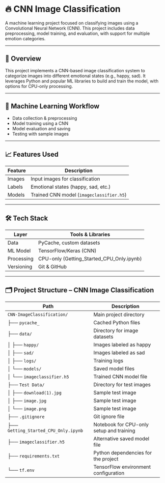 # 🔥 CNN Image Classification

A machine learning project focused on classifying images using a Convolutional Neural Network (CNN). This project includes data preprocessing, model training, and evaluation, with support for multiple emotion categories.

---

## 📌 Overview

This project implements a CNN-based image classification system to categorize images into different emotional states (e.g., happy, sad). It leverages Python and popular ML libraries to build and train the model, with options for CPU-only processing.

---

## 🧠 Machine Learning Workflow

- Data collection & preprocessing
- Model training using a CNN
- Model evaluation and saving
- Testing with sample images

---

## 📈 Features Used

| Feature     | Description                       |
|-------------|-----------------------------------|
| Images      | Input images for classification   |
| Labels      | Emotional states (happy, sad, etc.)|
| Models      | Trained CNN model (`imageclassifier.h5`) |

---

## 🛠 Tech Stack

| Layer       | Tools & Libraries                  |
|-------------|------------------------------------|
| Data        | PyCache, custom datasets           |
| ML Model    | TensorFlow/Keras (CNN)             |
| Processing  | CPU-only (Getting_Started_CPU_Only.ipynb) |
| Versioning  | Git & GitHub                       |

---

## 🗂 Project Structure – CNN Image Classification

| Path                        | Description                                                  |
|-----------------------------|--------------------------------------------------------------|
| `CNN-ImageClassification/` | Main project directory                                      |
| ├── `pycache_`             | Cached Python files                                         |
| ├── `data/`                | Directory for image datasets                                |
| │   ├── `happy/`           | Images labeled as happy                                     |
| │   ├── `sad/`             | Images labeled as sad                                       |
| │   ├── `logs/`            | Training logs                                               |
| │   └── `models/`          | Saved model files                                           |
| │       └── `imageclassifier.h5` | Trained CNN model file                        |
| ├── `Test Data/`           | Directory for test images                                   |
| │   ├── `download(1).jpg`  | Sample test image                                           |
| │   ├── `image.jpg`        | Sample test image                                           |
| │   └── `image.png`        | Sample test image                                           |
| ├── `.gitignore`           | Git ignore file                                             |
| ├── `Getting_Started_CPU_Only.ipynb` | Notebook for CPU-only setup and training    |
| ├── `imageclassifier.h5`   | Alternative saved model file                                |
| ├── `requirements.txt`     | Python dependencies for the project                         |
| └── `tf.env`               | TensorFlow environment configuration                        |
